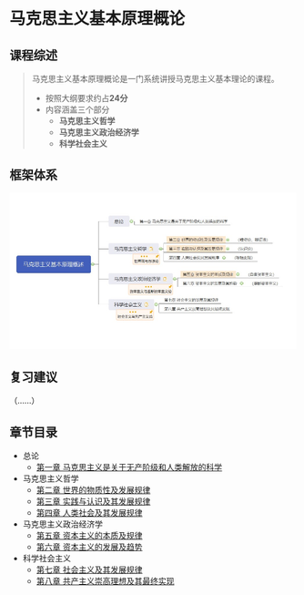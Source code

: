 # 马克思主义基本原理概论

## 课程综述

> 马克思主义基本原理概论是一门系统讲授马克思主义基本理论的课程。
>
> - 按照大纲要求约占**24分**
> - 内容涵盖三个部分
>   - **马克思主义哲学**
>   - **马克思主义政治经济学**
>   - **科学社会主义**



## 框架体系

<img src="0-1.jpg" />

## 复习建议

（......）





## 章节目录

- 总论
  - [第一章 马克思主义是关于无产阶级和人类解放的科学]()
- 马克思主义哲学
  - [第二章 世界的物质性及发展规律]()
  - [第三章 实践与认识及其发展规律]()
  - [第四章 人类社会及其发展规律]()
- 马克思主义政治经济学
  - [第五章 资本主义的本质及规律]()
  - [第六章 资本主义的发展及趋势]()
- 科学社会主义
  - [第七章 社会主义及其发展规律]()
  - [第八章 共产主义崇高理想及其最终实现]()





